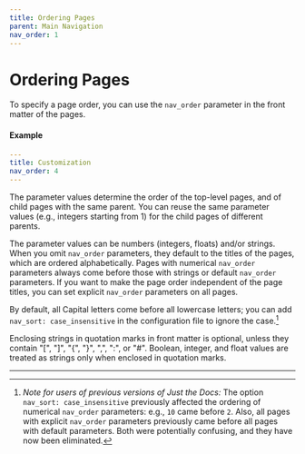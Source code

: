 ```yaml
---
title: Ordering Pages
parent: Main Navigation
nav_order: 1
---
```


# Ordering Pages

To specify a page order, you can use the `nav_order` parameter in the front matter of the pages.

#### Example

```yaml
---
title: Customization
nav_order: 4
---
```

The parameter values determine the order of the top-level pages, and of child pages with the same parent. You can reuse the same parameter values (e.g., integers starting from 1) for the child pages of different parents.

The parameter values can be numbers (integers, floats) and/or strings. When you omit `nav_order` parameters, they default to the titles of the pages, which are ordered alphabetically. Pages with numerical `nav_order` parameters always come before those with strings or default `nav_order` parameters. If you want to make the page order independent of the page titles, you can set explicit `nav_order` parameters on all pages.

By default, all Capital letters come before all lowercase letters; you can add `nav_sort: case_insensitive` in the configuration file to ignore the case.[^case-insensitive]

Enclosing strings in quotation marks in front matter is optional, unless they contain "[", "]", "{", "}", ",", ":", or "#". Boolean, integer, and float values are treated as strings only when enclosed in quotation marks.

----

[^case-insensitive]: *Note for users of previous versions of Just the Docs:* The option `nav_sort: case_insensitive` previously affected the ordering of numerical `nav_order` parameters: e.g., `10` came before `2`. Also, all pages with explicit `nav_order` parameters previously came before all pages with default parameters. Both were potentially confusing, and they have now been eliminated. 
